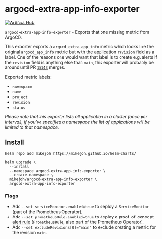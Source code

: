 # argocd-extra-app-info-exporter

[![Artifact Hub](https://img.shields.io/endpoint?url=https://artifacthub.io/badge/repository/argocd-extra-app-info-exporter)](https://artifacthub.io/packages/search?repo=argocd-extra-app-info-exporter)

`argocd-extra-app-info-exporter` - Exports that one missing metric from ArgoCD.

This exporter exports a `argocd_extra_app_info` metric which looks like the original `argocd_app_info` metric but with the application `revision` field as a label. One of the reasons one would want that label is to create e.g. alerts if the `revision` field is anything else than `main`, this exporter will probably be around until PR [`15143`](https://github.com/argoproj/argo-cd/pull/15143) merges.

Exported metric labels:
* `namespace`
* `name`
* `project`
* `revision`
* `status`

_Please note that this exporter lists all application in a cluster (once per interval), if you've specified a namespace the list of applications will be limited to that namespace._

## Install

```
helm repo add mikejoh https://mikejoh.github.io/helm-charts/

helm upgrade \
  --install
  --namespace argocd-extra-app-info-exporter \
  --create-namespace \
  mikejoh/argocd-extra-app-info-exporter \
  argocd-extra-app-info-exporter
```

### Flags

* Add `--set serviceMonitor.enabled=true` to deploy a `ServiceMonitor` (part of the Prometheus Operator).
* Add `--set prometheusRule.enabled=true` to deploy a proof-of-concept [alert rule](https://github.com/mikejoh/helm-charts/blob/main/charts/argocd-extra-app-info-exporter/templates/prometheusrule.yaml#L9-L25) (`PrometheusRule`, also part of the Prometheus Operator).
* Add `--set excludeRevisions[0]="main"` to exclude creating a metric for the revision `main`.
